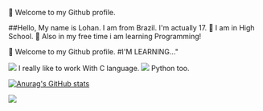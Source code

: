 
👋 Welcome to my Github profile.


##Hello, My name is Lohan.
I am from Brazil.
  I'm actually 17.
  🔭 I am in High School.
  🌱 Also in my free time i am learning Programming!
   

 👋 Welcome to my Github profile.
                    #I'M LEARNING..."

<img src="https://cdn.jsdelivr.net/gh/devicons/devicon/icons/c/c-line.svg" size="6"/>
          I really like to work With C language.
          

<img src="https://cdn.jsdelivr.net/gh/devicons/devicon/icons/python/python-original.svg" size="13" />
          Python too.
 <div>
 <a href="https://github.com/Lohannz">

 
 ![Anurag's GitHub stats](https://github-readme-stats.vercel.app/api?username=Lohannz&show_icons=true&theme=dark)
 
 </div>
<a href = "mailto:contato@lohan10nascimento@gmail.com"><img src="https://img.shields.io/badge/Gmail-D14836?style=for-the-badge&logo=gmail&logoColor=white" target="_blank"></a>
